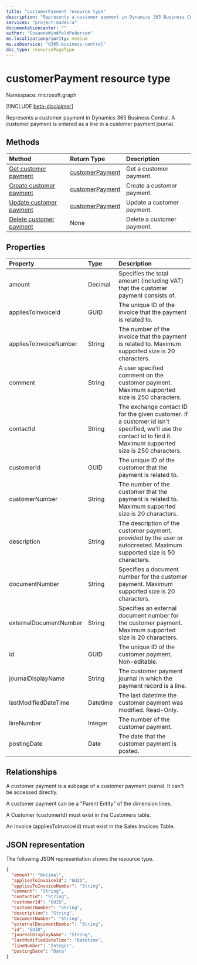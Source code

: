 ```yaml
---
title: "customerPayment resource type"
description: "Represents a customer payment in Dynamics 365 Business Central."
services: "project-madeira"
documentationcenter: ""
author: "SusanneWindfeldPedersen"
ms.localizationpriority: medium
ms.subservice: "d365-business-central"
doc_type: resourcePageType
---
```


# customerPayment resource type

Namespace: microsoft.graph

[!INCLUDE [beta-disclaimer](../../includes/beta-disclaimer.md)]

Represents a customer payment in Dynamics 365 Business Central. A customer payment is entered as a line in a customer payment journal.

## Methods

| Method         | Return Type  |Description|
|:---------------|:-------------|:----------|
|[Get customer payment](../api/dynamics-customerpayment-get.md)|[customerPayment](dynamics-customerpayment.md)|Get a customer payment.|
|[Create customer payment](../api/dynamics-create-customerpayment.md)|[customerPayment](dynamics-customerpayment.md)|Create a customer payment.|
|[Update customer payment](../api/dynamics-customerpayment-update.md)|[customerPayment](dynamics-customerpayment.md)|Update a customer payment.|
|[Delete customer payment](../api/dynamics-customerpayment-delete.md)|None|Delete a customer payment.|

## Properties
| Property	   | Type	 |Description|
|:-------------|:--------|:----------|
|amount|Decimal|Specifies the total amount (including VAT) that the customer payment consists of.|
|appliesToInvoiceId|GUID|The unique ID of the invoice that the payment is related to.|
|appliesToInvoiceNumber|String|The number of the invoice that the payment is related to. Maximum supported size is 20 characters.|
|comment|String|A user specified comment on the customer payment. Maximum supported size is 250 characters.|
|contactId|String|The exchange contact ID for the given customer. If a customer id isn't specified, we'll use the contact id to find it. Maximum supported size is 250 characters.|
|customerId|GUID|The unique ID of the customer that the payment is related to.|
|customerNumber|String|The number of the customer that the payment is related to. Maximum supported size is 20 characters.|
|description|String|The description of the customer payment, provided by the user or autocreated. Maximum supported size is 50 characters.|
|documentNumber|String|Specifies a document number for the customer payment. Maximum supported size is 20 characters.|
|externalDocumentNumber|String|Specifies an external document number for the customer payment. Maximum supported size is 20 characters.|
|id|GUID|The unique ID of the customer payment. Non-editable.|
|journalDisplayName|String|The customer payment journal in which the payment record is a line.|
|lastModifiedDateTime|Datetime|The last datetime the customer payment was modified. Read-Only.|
|lineNumber|Integer|The number of the customer payment.|
|postingDate|Date|The date that the customer payment is posted.|

## Relationships
A customer payment is a subpage of a customer payment journal. It can't be accessed directly.

A customer payment can be a "Parent Entity" of the dimension lines.

A Customer (customerId) must exist in the Customers table.

An Invoice (appliesToInvoiceId) must exist in the Sales Invoices Table.


## JSON representation

The following JSON representation shows the resource type.

```json
{
  "amount": "Decimal",
  "appliesToInvoiceId": "GUID",
  "appliesToInvoiceNumber": "String",
  "comment": "String",
  "contactId": "String",
  "customerId": "GUID",
  "customerNumber": "String",
  "description": "String",
  "documentNumber": "String",
  "externalDocumentNumber": "String",
  "id": "GUID",
  "journalDisplayName": "String",
  "lastModifiedDateTime": "Datetime",
  "lineNumber": "Integer",
  "postingDate": "Date"
}
```



